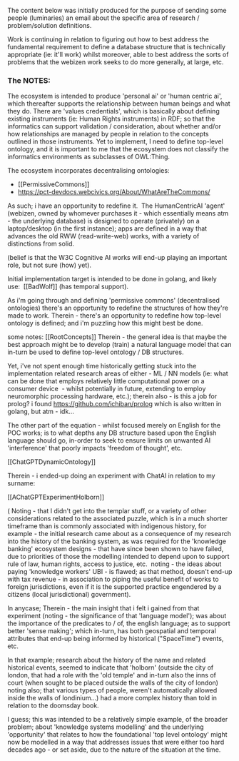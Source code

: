 
The content below was initially produced for the purpose of sending some people (luminaries) an email about the specific area of research / problem/solution definitions.

Work is continuing in relation to figuring out how to best address the fundamental requirement to define a database structure that is technically appropriate (ie: it'll work) whilst moreover, able to best address the sorts of problems that the webizen work seeks to do more generally, at large, etc.  

### The NOTES:

The ecosystem is intended to produce 'personal ai' or 'human centric ai', which thereafter supports the relationship between human beings and what they do. There are 'values credentials', which is basically about defining existing instruments (ie: Human Rights instruments) in RDF; so that the informatics can support validation / consideration, about whether and/or how relationships are managed by people in relation to the concepts outlined in those instruments. Yet to implement, I need to define top-level ontology, and it is important to me that the ecosystem does not classify the informatics environments as subclasses of OWL:Thing.  

The ecosystem incorporates decentralising ontologies: 

- [[PermissiveCommons]]  
- https://pct-devdocs.webcivics.org/About/WhatAreTheCommons/

As such; i have an opportunity to redefine it.  The HumanCentricAI 'agent' (webizen, owned by whomever purchases it - which essentially means atm - the underlying database) is designed to operate (privately) on a laptop/desktop (in the first instance); apps are defined in a way that advances the old RWW (read-write-web) works, with a variety of distinctions from solid. 

(belief is that the W3C Cognitive AI works will end-up playing an important role, but not sure (how) yet). 

Initial implementation target is intended to be done in golang, and likely use:  [[BadWolf]]  (has temporal support). 

As i'm going through and defining 'permissive commons' (decentralised ontologies) there's an opportunity to redefine the structures of how they're made to work. Therein - there's an opportunity to redefine how top-level ontology is defined; and i'm puzzling how this might best be done.  

some notes: [[RootConcepts]]
Therein - the general idea is that maybe the best approach might be to develop (train) a natural language model that can in-turn be used to define top-level ontology / DB structures.

Yet, i've not spent enough time historically getting stuck into the implementation related research areas of either - ML / NN models (ie: what can be done that employs relatively little computational power on a consumer device  - whilst potentially in future, extending to employ neuromorphic processing hardware, etc.); therein also - is this a job for prolog? i found https://github.com/ichiban/prolog which is also written in golang, but atm - idk...

The other part of the equation - whilst focused merely on English for the POC works; is to what depths any DB structure based upon the English language should go, in-order to seek to ensure limits on unwanted AI 'interference' that poorly impacts 'freedom of thought', etc.

[[ChatGPTDynamicOntology]]

Therein - i ended-up doing an experiment with ChatAI in relation to my surname: 

[[AChatGPTExperimentHolborn]]
  
( Noting - that I didn't get into the templar stuff, or a variety of other considerations related to the associated puzzle, which is in a much shorter timeframe than is commonly associated with indigenous history, for example - the initial research came about as a consequence of my research into the history of the banking system, as was required for the 'knowledge banking' ecosystem designs - that have since been shown to have failed, due to priorities of those the modelling intended to depend upon to support rule of law, human rights, access to justice, etc.  noting - the ideas about paying 'knowledge workers' UBI - is flawed; as that method, doesn't end-up with tax revenue - in association to piping the useful benefit of works to foreign jurisdictions, even if it is the supported practice engendered by a citizens (local jurisdictional) government).   
  
In anycase; Therein - the main insight that i felt i gained from that experiment (noting - the significance of that 'language model'); was about the importance of the predicates to / of, the english language; as to support better 'sense making'; which in-turn, has both geospatial and temporal attributes that end-up being informed by historical ("SpaceTime") events, etc.   

In that example; research about the history of the name and related historical events, seemed to indicate that 'holborn' (outside the city of london, that had a role with the 'old temple' and in-turn also the inns of court (when sought to be placed outside the walls of the city of london) noting also; that various types of people, weren't automatically allowed inside the walls of londinium...) had a more complex history than told in relation to the doomsday book.  
  
I guess; this was intended to be a relatively simple example, of the broader problem; about 'knowledge systems modelling' and the underlying 'opportunity' that relates to how the foundational 'top level ontology' might now be modelled in a way that addresses issues that were either too hard decades ago - or set aside, due to the nature of the situation at the time.